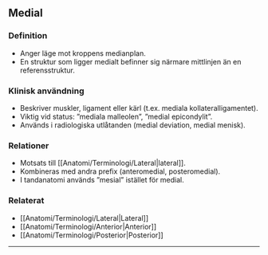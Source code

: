 ## Medial

### Definition
- Anger läge mot kroppens medianplan.  
- En struktur som ligger medialt befinner sig närmare mittlinjen än en referensstruktur.

### Klinisk användning
- Beskriver muskler, ligament eller kärl (t.ex. mediala kollateralligamentet).  
- Viktig vid status: ”mediala malleolen”, ”medial epicondylit”.  
- Används i radiologiska utlåtanden (medial deviation, medial menisk).

### Relationer
- Motsats till [[Anatomi/Terminologi/Lateral|lateral]].  
- Kombineras med andra prefix (anteromedial, posteromedial).  
- I tandanatomi används ”mesial” istället för medial.

### Relaterat
- [[Anatomi/Terminologi/Lateral|Lateral]]  
- [[Anatomi/Terminologi/Anterior|Anterior]]  
- [[Anatomi/Terminologi/Posterior|Posterior]]  

---
